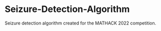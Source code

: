 # Seizure-Detection-Algorithm
Seizure detection algorithm created for the MATHACK 2022 competition.
